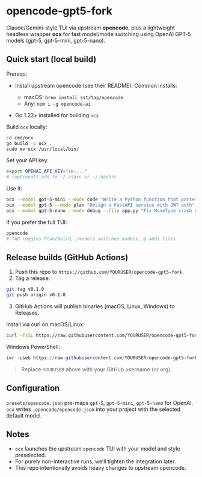# opencode-gpt5-fork

Claude/Gemini-style TUI via upstream **opencode**, plus a lightweight headless wrapper **ocx**
for fast model/mode switching using OpenAI GPT‑5 models (gpt-5, gpt-5-mini, gpt-5-nano).

## Quick start (local build)

Prereqs:
- Install upstream opencode (see their README). Common installs:
  - macOS: `brew install sst/tap/opencode`
  - Any: `npm i -g opencode-ai`

- Go 1.22+ installed for building `ocx`

Build `ocx` locally:
```bash
cd cmd/ocx
go build -o ocx .
sudo mv ocx /usr/local/bin/
```

Set your API key:
```bash
export OPENAI_API_KEY="sk-..."
# (optional) add to ~/.zshrc or ~/.bashrc
```

Use it:
```bash
ocx --model gpt-5-mini --mode code "Write a Python function that parses CSV to JSON"
ocx --model gpt-5 --mode plan "Design a FastAPI service with JWT auth"
ocx --model gpt-5-nano --mode debug --file app.py "Fix NoneType crash on startup"
```

If you prefer the full TUI:
```bash
opencode
# TAB toggles Plan/Build, /models switches models, @ adds files
```

## Release builds (GitHub Actions)

1. Push this repo to `https://github.com/YOURUSER/opencode-gpt5-fork`.
2. Tag a release:
```bash
git tag v0.1.0
git push origin v0.1.0
```
3. GitHub Actions will publish binaries (macOS, Linux, Windows) to Releases.

Install via curl on macOS/Linux:
```bash
curl -fsSL https://raw.githubusercontent.com/YOURUSER/opencode-gpt5-fork/main/scripts/install.sh | bash
```

Windows PowerShell:
```powershell
iwr -useb https://raw.githubusercontent.com/YOURUSER/opencode-gpt5-fork/main/scripts/install.ps1 | iex
```

> Replace `YOURUSER` above with your GitHub username (or org).

## Configuration

`presets/opencode.json` pre-maps `gpt-5`, `gpt-5-mini`, `gpt-5-nano` for OpenAI.
`ocx` writes `.opencode/opencode.json` into your project with the selected default model.

## Notes

- `ocx` launches the upstream `opencode` TUI with your model and style preselected.
- For purely non-interactive runs, we’ll tighten the integration later.
- This repo intentionally avoids heavy changes to upstream opencode.
